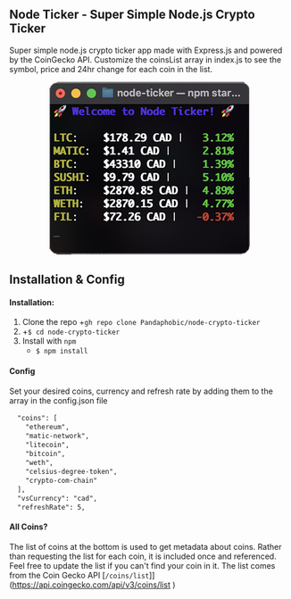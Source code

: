 ## Node Ticker - Super Simple Node.js Crypto Ticker

Super simple node.js crypto ticker app made with Express.js and powered by the CoinGecko API. Customize the coinsList array in index.js to see the symbol, price and 24hr change for each coin in the list.

<p align="center">
<img src="https://github.com/Pandaphobic/node-crypto-ticker/blob/main/screenshots/Screenshot_1.png" 
  alt="Example View" 
  width="360" height="310">
</p>

## Installation & Config

#### Installation:

1. Clone the repo +`gh repo clone Pandaphobic/node-crypto-ticker`
2. +`$ cd node-crypto-ticker`
3. Install with `npm`
   - `$ npm install`

#### Config

Set your desired coins, currency and refresh rate by adding them to the array in the config.json file

```
  "coins": [
    "ethereum",
    "matic-network",
    "litecoin",
    "bitcoin",
    "weth",
    "celsius-degree-token",
    "crypto-com-chain"
  ],
  "vsCurrency": "cad",
  "refreshRate": 5,
```

#### All Coins?

The list of coins at the bottom is used to get metadata about coins. Rather than requesting the list for each coin, it is included once and referenced. Feel free to update the list if you can't find your coin in it. The list comes from the Coin Gecko API [`/coins/list`]](https://api.coingecko.com/api/v3/coins/list
)
